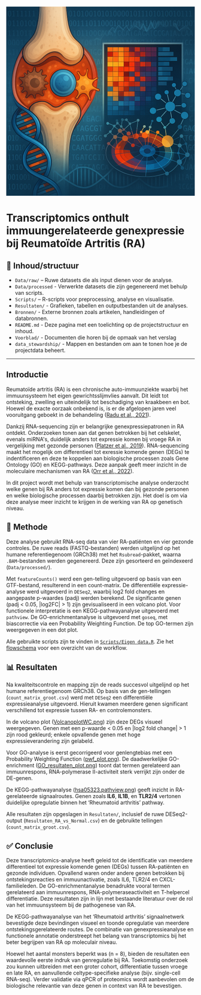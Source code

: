 <p align="center">
  <img src="Voorblad/Reuma_voorblad.png" alt="Voorblad" width="600"/>
</p>

# Transcriptomics onthult immuungerelateerde genexpressie bij Reumatoïde Artritis (RA)

## 📁 Inhoud/structuur

- `Data/raw/` – Ruwe datasets die als input dienen voor de analyse. 
- `Data/processed` - Verwerkte datasets die zijn gegenereerd met behulp van scripts.
- `Scripts/` – R-scripts voor preprocessing, analyse en visualisatie.
- `Resultaten/` - Grafieken, tabellen en outputbestanden uit de analyses.
- `Bronnen/` - Externe bronnen zoals artikelen, handleidingen of databronnen. 
- `README.md` - Deze pagina met een toelichting op de projectstructuur en inhoud.
- `Voorblad/` - Documenten die horen bij de opmaak van het verslag
- `data_stewardship/` - Mappen en bestanden om aan te tonen hoe je de projectdata beheert.

---
## Introductie 

Reumatoïde artritis (RA) is een chronische auto-immuunziekte waarbij het immuunsysteem het eigen gewrichtsslijmvlies aanvalt. Dit leidt tot ontsteking, zwelling en uiteindelijk tot beschadiging van kraakbeen en bot. Hoewel de exacte oorzaak onbekend is, is er de afgelopen jaren veel vooruitgang geboekt in de behandeling ([Radu et al., 2021](Bronnen/Radu_2021_RA_management.pdf)).

Dankzij RNA-sequencing zijn er belangrijke genexpressiepatronen in RA ontdekt. Onderzoeken tonen aan dat genen betrokken bij het celskelet, evenals miRNA's, duidelijk anders tot expressie komen bij vroege RA in vergelijking met gezonde personen ([Platzer et al., 2019](Bronnen/Platzer_2019_RA_gene_expression.pdf)). RNA-sequencing maakt het mogelijk om differentieel tot exressie komende genen (DEGs) te indentificeren en deze te koppelen aan biologische processen zoals Gene Ontology (GO) en KEGG-pathways. Deze aanpak geeft meer inzicht in de moleculaire mechanismen van RA ([Orr et al., 2022](Bronnen/Orr_2022_RNA_sequencing.pdf)).

In dit project wordt met behulp van transcriptomische analyse onderzocht welke genen bij RA anders tot expressie komen dan bij gezonde personen en welke biologische processen daarbij betrokken zijn. Het doel is om via deze analyse meer inzicht te krijgen in de werking van RA op genetisch niveau.


## 🔬 Methode

Deze analyse gebruikt RNA-seq data van vier RA-patiënten en vier gezonde controles. De ruwe reads (FASTQ-bestanden) werden uitgelijnd op het humane referentiegenoom (GRCh38) met het `Rsubread`-pakket, waarna `.BAM`-bestanden werden gegenereerd. Deze zijn gesorteerd en geïndexeerd (`Data/processed/`).

Met `featureCounts()` werd een gen-telling uitgevoerd op basis van een GTF-bestand, resulterend in een count-matrix. De differentiële expressie-analyse werd uitgevoerd in `DESeq2`, waarbij log2 fold changes en aangepaste p-waardes (padj) werden berekend. De significante genen (padj < 0.05, |log2FC| > 1) zijn gevisualiseerd in een volcano plot.
Voor functionele interpretatie is een KEGG-pathwayanalyse uitgevoerd met `pathview`. De GO-enrichmentanalyse is uitgevoerd met `goseq`, met biascorrectie via een Probability Weighting Function. De top GO-termen zijn weergegeven in een dot plot.

Alle gebruikte scripts zijn te vinden in [`Scripts/Eigen data.R`](Scripts/Eigen_data.R). Zie het [flowschema](Resultaten/Flowschema.png) voor een overzicht van de workflow.

## 📊 Resultaten

Na kwaliteitscontrole en mapping zijn de reads succesvol uitgelijnd op het humane referentiegenoom GRCh38. Op basis van de gen-tellingen (`count_matrix_groot.csv`) werd met `DESeq2` een differentiële expressieanalyse uitgevoerd. Hieruit kwamen meerdere genen significant verschillend tot expressie tussen RA- en controlemonsters.

In de volcano plot ([VolcanoplotWC.png](Resultaten/VolcanoplotWC.png)) zijn deze DEGs visueel weergegeven. Genen met een p-waarde < 0.05 en |log2 fold change| > 1 zijn rood gekleurd; enkele opvallende genen met hoge expressieverandering zijn gelabeld.

Voor GO-analyse is eerst gecorrigeerd voor genlengtebias met een Probability Weighting Function ([pwf_plot.png](Resultaten/pwf_plot.png)). De daadwerkelijke GO-enrichment ([GO_resultaten_plot.png](Resultaten/GO_resultaten_plot.png)) toont dat termen gerelateerd aan immuunrespons, RNA-polymerase II-activiteit sterk verrijkt zijn onder de DE-genen.

De KEGG-pathwayanalyse ([hsa05323.pathview.png](Resultaten/hsa05323.pathview.png)) geeft inzicht in RA-gerelateerde signaalroutes. Genen zoals **IL6**, **IL1B**, en **TLR2/4** vertonen duidelijke opregulatie binnen het ‘Rheumatoid arthritis’ pathway.

Alle resultaten zijn opgeslagen in `Resultaten/`, inclusief de ruwe DESeq2-output (`Resultaten_RA_vs_Normal.csv`) en de gebruikte tellingen (`count_matrix_groot.csv`).

## ✅ Conclusie 

Deze transcriptomics-analyse heeft geleid tot de identificatie van meerdere differentieel tot expressie komende genen (DEGs) tussen RA-patiënten en gezonde individuen. Opvallend waren onder andere genen betrokken bij ontstekingsreacties en immuunactivatie, zoals IL6, TLR2/4 en CXCL-familieleden. De GO-enrichmentanalyse benadrukte vooral termen gerelateerd aan immuunrespons, RNA-polymeraseactiviteit en T-helpercel differentiatie. Deze resultaten zijn in lijn met bestaande literatuur over de rol van het immuunsysteem bij de pathogenese van RA.

De KEGG-pathwayanalyse van het ‘Rheumatoid arthritis’ signaalnetwerk bevestigde deze bevindingen visueel en toonde opregulatie van meerdere ontstekingsgerelateerde routes. De combinatie van genexpressieanalyse en functionele annotatie onderstreept het belang van transcriptomics bij het beter begrijpen van RA op moleculair niveau.

Hoewel het aantal monsters beperkt was (n = 8), bieden de resultaten een waardevolle eerste indruk van genregulatie bij RA. Toekomstig onderzoek zou kunnen uitbreiden met een groter cohort, differentiatie tussen vroege en late RA, en aanvullende celtype-specifieke analyse (bijv. single-cell RNA-seq). Verder validatie via qPCR of proteomics wordt aanbevolen om de biologische relevantie van deze genen in context van RA te bevestigen.





